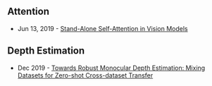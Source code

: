 ## Attention
- Jun 13, 2019 - [Stand-Alone Self-Attention in Vision Models](https://arxiv.org/abs/1906.05909)

## Depth Estimation
- Dec 2019 - [Towards Robust Monocular Depth Estimation: Mixing Datasets for Zero-shot Cross-dataset Transfer](https://arxiv.org/abs/1907.01341)
